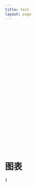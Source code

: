 ```yaml
---
title: test
layout: page
---
```

<html>
  <head>
    <meta charset="utf-8" />
    <title>ECharts</title>
    <!-- 引入刚刚下载的 ECharts 文件 -->
    <script src="https://cdn.bootcdn.net/ajax/libs/echarts/5.2.2/echarts.common.js"></script>
  </head>
  <body>
    <!-- 为 ECharts 准备一个定义了宽高的 DOM -->
    <div id="main" style="width: 600px;height:400px;"></div>
    <!-- <div>
    	<iframe src="http://www.aureagroup.com.au" width="48%" height="400px" name="_if"></iframe>
    </div> -->
    <script type="text/javascript">
      // 基于准备好的dom，初始化echarts实例
      var myChart = echarts.init(document.getElementById('main'));
      var option = {
        title: {
          text: 'ECharts 入门示例'
        },
        tooltip: {},
        legend: {
          data: ['销量']
        },
        xAxis: {
          data: ['衬衫', '羊毛衫', '雪纺衫', '裤子', '高跟鞋', '袜子']
        },
        yAxis: {},
        series: [
          {
            name: '销量', 
            type: 'bar',
            data: [5, 20, 36, 10, 10, 20]
          }
        ]
      };
      myChart.setOption(option);
    </script>
  </body></html>

# 图表
1